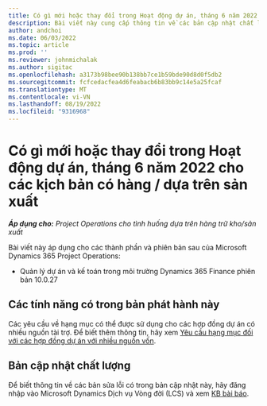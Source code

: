 ```yaml
---
title: Có gì mới hoặc thay đổi trong Hoạt động dự án, tháng 6 năm 2022 cho các kịch bản có hàng / dựa trên sản xuất
description: Bài viết này cung cấp thông tin về các bản cập nhật chất lượng có trong bản phát hành tháng 6 năm 2022 của Hoạt động dự án cho các tình huống dựa trên sản xuất / tồn kho.
author: andchoi
ms.date: 06/03/2022
ms.topic: article
ms.prod: ''
ms.reviewer: johnmichalak
ms.author: sigitac
ms.openlocfilehash: a3173b98bee90b138bb7ce1b59bde90d8d0f5db2
ms.sourcegitcommit: fcfcedacfea4d6feabacb6b83bb9c14e5a25fcaf
ms.translationtype: MT
ms.contentlocale: vi-VN
ms.lasthandoff: 08/19/2022
ms.locfileid: "9316968"
---
```

# <a name="whats-new-or-changed-in-project-operations-june-2022-for-stockedproduction-based-scenarios"></a>Có gì mới hoặc thay đổi trong Hoạt động dự án, tháng 6 năm 2022 cho các kịch bản có hàng / dựa trên sản xuất

_**Áp dụng cho:** Project Operations cho tình huống dựa trên hàng trữ kho/sản xuất_

Bài viết này áp dụng cho các thành phần và phiên bản sau của Microsoft Dynamics 365 Project Operations:

- Quản lý dự án và kế toán trong môi trường Dynamics 365 Finance phiên bản 10.0.27

## <a name="features-included-in-this-release"></a>Các tính năng có trong bản phát hành này

Các yêu cầu về hạng mục có thể được sử dụng cho các hợp đồng dự án có nhiều nguồn tài trợ. Để biết thêm thông tin, hãy xem [Yêu cầu hạng mục đối với các hợp đồng dự án với nhiều nguồn vốn](../multiple-funding-sources-item-req.md).

## <a name="quality-updates"></a>Bản cập nhật chất lượng

Để biết thông tin về các bản sửa lỗi có trong bản cập nhật này, hãy đăng nhập vào Microsoft Dynamics Dịch vụ Vòng đời (LCS) và xem [KB bài báo](https://fix.lcs.dynamics.com/Issue/Details?bugId=673271).
